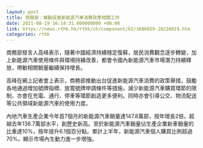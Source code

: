 ```yaml
---
layout: post
title: 商務部：推動促進新能源汽車消費政策相關工作
date: 2021-08-19 16:14:31.000000000 +08:00
link: https://news.rthk.hk/rthk/ch/component/k2/1606659-20210819.htm
categories: rthk
---
```


商務部發言人高峰表示，隨著中國經濟持續穩定復蘇，居民消費觀念逐步轉變，加上新能源汽車使用條件與環境持續改善，都會令國內新能源汽車市場潛力持續釋放，帶動相關銷量繼續保持增長。

高峰在網上記者會上表示，商務部推動出台促進新能源汽車消費的政策舉措，鼓勵各地通過增加號牌指標、放寬號牌申請條件等措施，減少新能源汽車購買環節的限制，亦會在充電、通行、停車等環節創造更多便利。同時亦會引導公交、物流配送等公共領域新能源汽車的使用力度。

內地汽車生產企業今年首7個月的新能源汽車銷量達147.8萬部，按年增長2倍，超越去年136.7萬部水平，創歷史新高。至於新能源汽車銷量佔生產企業新車銷量的比重達10%，按年提升6.1個百分點。單計上半年，新能源汽車個人購買比例超過70%，顯示市場內生動力進一步增強。
